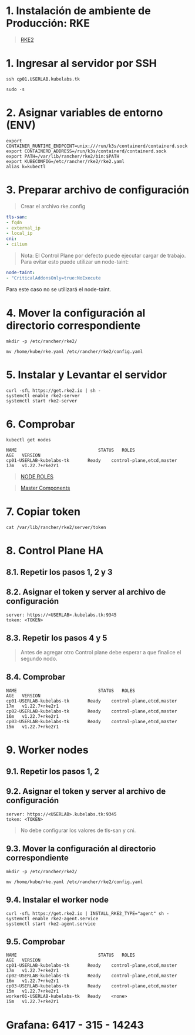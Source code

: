 # 1. Instalación de ambiente de Producción: RKE <!-- omit in TOC -->

> [RKE2](https://docs.rke2.io/install/requirements/)
# 1. Ingresar al servidor por SSH
```vim
ssh cp01.USERLAB.kubelabs.tk

sudo -s
```
# 2. Asignar variables de entorno (ENV)
```vim
export CONTAINER_RUNTIME_ENDPOINT=unix:///run/k3s/containerd/containerd.sock
export CONTAINERD_ADDRESS=/run/k3s/containerd/containerd.sock
export PATH=/var/lib/rancher/rke2/bin:$PATH
export KUBECONFIG=/etc/rancher/rke2/rke2.yaml
alias k=kubectl
```
# 3. Preparar archivo de configuración
> Crear el archivo rke.config
```yaml
tls-san:
- fqdn
- external_ip
- local_ip
cni:
- cilium
```

> Nota: El Control Plane por defecto puede ejecutar cargar de trabajo. Para evitar esto puede utilizar un node-taint:
```yaml
node-taint:
- "CriticalAddonsOnly=true:NoExecute
```
Para este caso no se utilizará el node-taint.

# 4. Mover la configuración al directorio correspondiente
```vim
mkdir -p /etc/rancher/rke2/

mv /home/kube/rke.yaml /etc/rancher/rke2/config.yaml
```
# 5. Instalar y Levantar el servidor
```vim
curl -sfL https://get.rke2.io | sh -
systemctl enable rke2-server
systemctl start rke2-server
```

# 6. Comprobar
```vim
kubectl get nodes
```
```vim
NAME                               STATUS   ROLES                       AGE   VERSION
cp01-USERLAB-kubelabs-tk       Ready    control-plane,etcd,master   17m   v1.22.7+rke2r1
```
> [NODE ROLES](https://rancher.com/docs/rancher/v2.5/en/cluster-provisioning/production/nodes-and-roles/)

> [Master Components](https://kubernetes.io/docs/concepts/overview/components/#master-components)

# 7. Copiar token
```vim
cat /var/lib/rancher/rke2/server/token
```

# 8. Control Plane HA
## 8.1. Repetir los pasos 1, 2 y 3
## 8.2. Asignar el token y server al archivo de configuración
```vim
server: https://<USERLAB>.kubelabs.tk:9345
token: <TOKEN>
```
## 8.3. Repetir los pasos 4 y 5

> Antes de agregar otro Control plane debe esperar a que finalice el segundo nodo.

## 8.4. Comprobar
```vim
NAME                               STATUS   ROLES                       AGE   VERSION
cp01-USERLAB-kubelabs-tk       Ready    control-plane,etcd,master   17m   v1.22.7+rke2r1
cp02-USERLAB-kubelabs-tk       Ready    control-plane,etcd,master   16m   v1.22.7+rke2r1
cp03-USERLAB-kubelabs-tk       Ready    control-plane,etcd,master   15m   v1.22.7+rke2r1
```

# 9. Worker nodes
## 9.1. Repetir los pasos 1, 2
## 9.2. Asignar el token y server al archivo de configuración
```vim
server: https://<USERLAB>.kubelabs.tk:9345
token: <TOKEN>
```
> No debe configurar los valores de tls-san y cni.
## 9.3. Mover la configuración al directorio correspondiente
```vim
mkdir -p /etc/rancher/rke2/

mv /home/kube/rke.yaml /etc/rancher/rke2/config.yaml
```
## 9.4. Instalar el worker node
```vim
curl -sfL https://get.rke2.io | INSTALL_RKE2_TYPE="agent" sh -
systemctl enable rke2-agent.service
systemctl start rke2-agent.service
```

## 9.5. Comprobar
```vim
NAME                               STATUS   ROLES                       AGE   VERSION
cp01-USERLAB-kubelabs-tk       Ready    control-plane,etcd,master   17m   v1.22.7+rke2r1
cp02-USERLAB-kubelabs-tk       Ready    control-plane,etcd,master   16m   v1.22.7+rke2r1
cp03-USERLAB-kubelabs-tk       Ready    control-plane,etcd,master   15m   v1.22.7+rke2r1
worker01-USERLAB-kubelabs-tk   Ready    <none>                      15m   v1.22.7+rke2r1
```
# Grafana: 6417 - 315 - 14243
